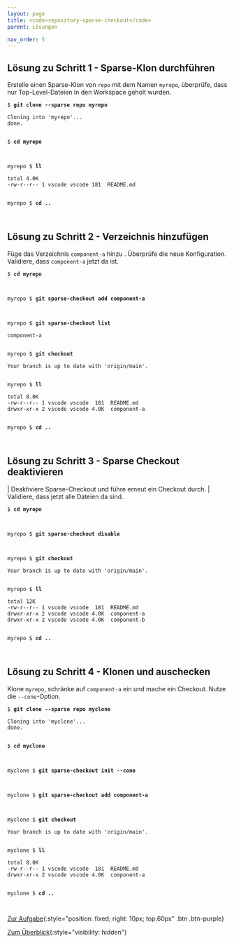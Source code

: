 ```yaml
---
layout: page
title: <code>repository-sparse-checkout</code>
parent: Lösungen

nav_order: 5
---
```

## Lösung zu Schritt 1 - Sparse-Klon durchführen

Erstelle einen Sparse-Klon von `repo` mit dem Namen `myrepo`,
überprüfe, dass nur Top-Level-Dateien in den Workspace geholt wurden.


<pre><code>$ <b>git clone --sparse repo myrepo</b><br><br>Cloning into 'myrepo'...<br>done.<br><br></code></pre>



<pre><code>$ <b>cd myrepo</b><br><br><br></code></pre>



<pre><code>myrepo $ <b>ll </b><br><br>total 4.0K<br>-rw-r--r-- 1 vscode vscode 181  README.md<br><br></code></pre>



<pre><code>myrepo $ <b>cd ..</b><br><br><br></code></pre>


## Lösung zu Schritt 2 - Verzeichnis hinzufügen

Füge das Verzeichnis `component-a` hinzu .
Überprüfe die neue Konfiguration.
Validiere, dass `component-a` jetzt da ist.


<pre><code>$ <b>cd myrepo</b><br><br><br></code></pre>



<pre><code>myrepo $ <b>git sparse-checkout add component-a</b><br><br><br></code></pre>



<pre><code>myrepo $ <b>git sparse-checkout list</b><br><br>component-a<br><br></code></pre>



<pre><code>myrepo $ <b>git checkout</b><br><br>Your branch is up to date with 'origin/main'.<br><br></code></pre>



<pre><code>myrepo $ <b>ll </b><br><br>total 8.0K<br>-rw-r--r-- 1 vscode vscode  181  README.md<br>drwxr-xr-x 2 vscode vscode 4.0K  component-a<br><br></code></pre>



<pre><code>myrepo $ <b>cd ..</b><br><br><br></code></pre>


## Lösung zu Schritt 3 - Sparse Checkout deaktivieren

| Deaktiviere Sparse-Checkout und führe erneut ein Checkout durch.
| Validiere, dass jetzt alle Dateien da sind.


<pre><code>$ <b>cd myrepo</b><br><br><br></code></pre>



<pre><code>myrepo $ <b>git sparse-checkout disable</b><br><br><br></code></pre>



<pre><code>myrepo $ <b>git checkout</b><br><br>Your branch is up to date with 'origin/main'.<br><br></code></pre>



<pre><code>myrepo $ <b>ll </b><br><br>total 12K<br>-rw-r--r-- 1 vscode vscode  181  README.md<br>drwxr-xr-x 2 vscode vscode 4.0K  component-a<br>drwxr-xr-x 2 vscode vscode 4.0K  component-b<br><br></code></pre>



<pre><code>myrepo $ <b>cd ..</b><br><br><br></code></pre>


## Lösung zu Schritt 4 - Klonen und auschecken

Klone `myrepo`, schränke auf `component-a` ein
und mache ein Checkout. Nutze die `--cone`-Option.


<pre><code>$ <b>git clone --sparse repo myclone</b><br><br>Cloning into 'myclone'...<br>done.<br><br></code></pre>



<pre><code>$ <b>cd myclone</b><br><br><br></code></pre>



<pre><code>myclone $ <b>git sparse-checkout init --cone</b><br><br><br></code></pre>



<pre><code>myclone $ <b>git sparse-checkout add component-a</b><br><br><br></code></pre>



<pre><code>myclone $ <b>git checkout</b><br><br>Your branch is up to date with 'origin/main'.<br><br></code></pre>



<pre><code>myclone $ <b>ll </b><br><br>total 8.0K<br>-rw-r--r-- 1 vscode vscode  181  README.md<br>drwxr-xr-x 2 vscode vscode 4.0K  component-a<br><br></code></pre>



<pre><code>myclone $ <b>cd ..</b><br><br><br></code></pre>


[Zur Aufgabe](aufgabe-repository-sparse-checkout.html){:style="position: fixed; right: 10px; top:60px" .btn .btn-purple}

[Zum Überblick](../../ueberblick.html){:style="visibility: hidden"}

